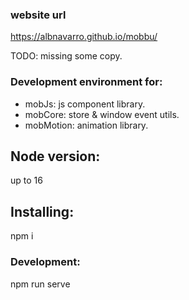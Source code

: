 ### website url
https://albnavarro.github.io/mobbu/

TODO: missing some copy.

### Development environment for:
- mobJs: js component library.
- mobCore: store & window event utils.
- mobMotion: animation library.


## Node version:
up to 16

## Installing:
npm i

### Development:
npm run serve
